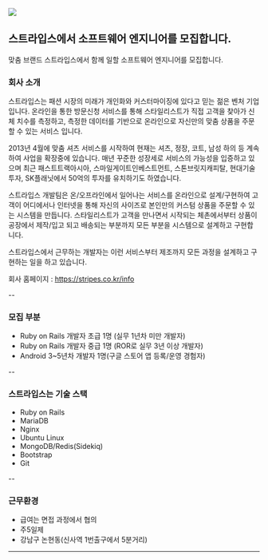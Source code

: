 ![](https://blog.stripes.co.kr/wp-content/uploads/2014/10/senior-rails-developer.jpg)

## 스트라입스에서 소프트웨어 엔지니어를 모집합니다.

맞춤 브랜드 스트라입스에서 함께 일할 소프트웨어 엔지니어를 모집합니다.



### 회사 소개
스트라입스는 패션 시장의 미래가 개인화와 커스터마이징에 있다고 믿는 젊은 벤처 기업입니다. 온라인을 통한 방문신청 서비스를 통해 스타일리스트가 직접 고객을 찾아가 신체 치수를 측정하고, 측정한 데이터를 기반으로 온라인으로 자신만의 맞춤 상품을 주문할 수 있는 서비스 입니다.

2013년 4월에 맞춤 셔츠 서비스를 시작하여 현재는 셔츠, 정장, 코트, 남성 하의 등 계속하여 사업을 확장중에 있습니다. 매년 꾸준한 성장세로 서비스의 가능성을 입증하고 있으며 최근 패스트트랙아시아, 스마일게이트인베스트먼트, 스톤브릿지캐피탈, 현대기술투자, SK플래닛에서 50억의 투자를 유치하기도 하였습니다.


스트라입스 개발팀은 온/오프라인에서 일어나는 서비스를 온라인으로 설계/구현하여 고객이 어디에서나 인터넷을 통해 자신의 사이즈로 본인만의 커스텀 상품을 주문할 수 있는 시스템을 만듭니다. 스타일리스트가 고객을 만나면서 시작되는 체촌에서부터 상품이 공장에서 제작/입고 되고 배송되는 부분까지 모든 부분을 시스템으로 설계하고 구현합니다.


스트라입스에서 근무하는 개발자는 이런 서비스부터 제조까지 모든 과정을 설계하고 구현하는 일을 하고 있습니다.


회사 홈페이지 : https://stripes.co.kr/info

--

### 모집 부분

- Ruby on Rails 개발자 초급 1명 (실무 1년차 미만 개발자)
- Ruby on Rails 개발자 중급 1명 (ROR로 실무 3년 이상 개발자)
- Android 3~5년차 개발자 1명(구글 스토어 앱 등록/운영 경험자)

--

### 스트라입스는 기술 스택

- Ruby on Rails
- MariaDB
- Nginx
- Ubuntu Linux
- MongoDB/Redis(Sidekiq)
- Bootstrap
- Git

--

### 근무환경

- 급여는 면접 과정에서 협의
- 주5일제
- 강남구 논현동(신사역 1번출구에서 5분거리)

---




